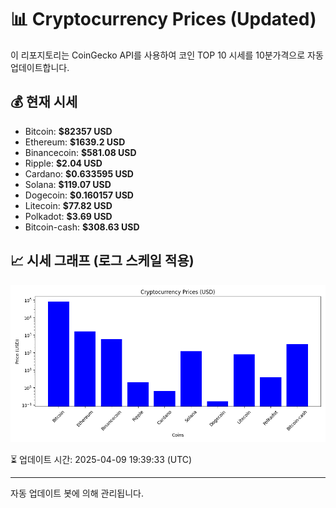 
# 📊 Cryptocurrency Prices (Updated)

이 리포지토리는 CoinGecko API를 사용하여 코인 TOP 10 시세를 10분가격으로 자동 업데이트합니다.

## 💰 현재 시세
- Bitcoin: **$82357 USD**
- Ethereum: **$1639.2 USD**
- Binancecoin: **$581.08 USD**
- Ripple: **$2.04 USD**
- Cardano: **$0.633595 USD**
- Solana: **$119.07 USD**
- Dogecoin: **$0.160157 USD**
- Litecoin: **$77.82 USD**
- Polkadot: **$3.69 USD**
- Bitcoin-cash: **$308.63 USD**

## 📈 시세 그래프 (로그 스케일 적용)
![Crypto Prices](crypto_prices.png)

⏳ 업데이트 시간: 2025-04-09 19:39:33 (UTC)

---
자동 업데이트 봇에 의해 관리됩니다.
